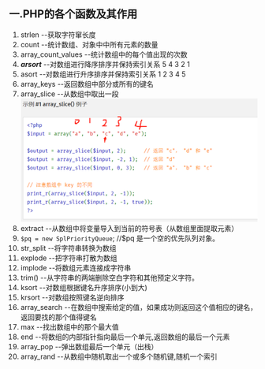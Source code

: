 ## 一.PHP的各个函数及其作用

1. strlen --获取字符窜长度
2. count --统计数组、对象中中所有元素的数量
3. array_count_values --统计数组中的每个值出现的次数
4. ***arsort*** --对数组进行降序排序并保持索引关系  5 4 3 2 1
5. asort --对数组进行升序排序并保持索引关系 1 2 3 4 5
6. array_keys --返回数组中部分或所有的键名
7. array_slice --从数组中取出一段
   ![Alt text](image.png)
8. extract --从数组中将变量导入到当前的符号表（从数组里面提取元素）
9. `$pq = new SplPriorityQueue`; //$pq 是一个空的优先队列对象。
10. str_split --将字符串转换为数组
11. explode --把字符串打散为数组
12. implode --将数组元素连接成字符串
13. trim() --从字符串的两端删除空白字符和其他预定义字符。
14. ksort --对数组根据键名升序排序(小到大)
15. krsort --对数组按照键名逆向排序
16. array_search --在数组中搜索给定的值，如果成功则返回这个值相应的键名，返回要找的那个值得键名
17. max --找出数组中的那个最大值
18. end --将数组的内部指针指向最后一个单元,返回数组的最后一个元素
19. array_pop --弹出数组最后一个单元（出栈）
20. array_rand --从数组中随机取出一个或多个随机键,随机一个索引